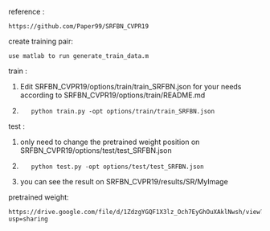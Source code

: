 reference :
                      
    https://github.com/Paper99/SRFBN_CVPR19

create training pair:

    use matlab to run generate_train_data.m

train :

1.    Edit SRFBN_CVPR19/options/train/train_SRFBN.json for your needs according to SRFBN_CVPR19/options/train/README.md

2.        python train.py -opt options/train/train_SRFBN.json

test :


1.    only need to change the pretrained weight position on  SRFBN_CVPR19/options/test/test_SRFBN.json
2.        python test.py -opt options/test/test_SRFBN.json
3.    you can see the result on SRFBN_CVPR19/results/SR/MyImage



pretrained weight:

    https://drive.google.com/file/d/1ZdzgYGQF1X3lz_Och7EyGhOuXAklNwsh/view?usp=sharing
